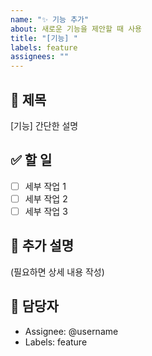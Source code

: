 ```yaml
---
name: "✨ 기능 추가"
about: 새로운 기능을 제안할 때 사용
title: "[기능] "
labels: feature
assignees: ""
---
```


## 📌 제목
[기능] 간단한 설명

## ✅ 할 일
- [ ] 세부 작업 1
- [ ] 세부 작업 2
- [ ] 세부 작업 3

## 💬 추가 설명
(필요하면 상세 내용 작성)

## 👤 담당자
- Assignee: @username
- Labels: feature
